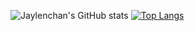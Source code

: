 ![Jaylenchan's GitHub stats](https://github-readme-stats.vercel.app/api?username=jaylenchan&count_private=true&show_icons=true&theme=radical&hide=contribs,prs&include_all_commits=true&show_owner=true)
[![Top Langs](https://github-readme-stats.vercel.app/api/top-langs/?username=jaylenchan&layout=compact)](https://github.com/jaylenchan/github-readme-stats)

<!--
**jaylenchan/jaylenchan** is a ✨ _special_ ✨ repository because its `README.md` (this file) appears on your GitHub profile.

Here are some ideas to get you started:

- 🔭 I’m currently working on ...
- 🌱 I’m currently learning ...
- 👯 I’m looking to collaborate on ...
- 🤔 I’m looking for help with ...
- 💬 Ask me about ...
- 📫 How to reach me: ...
- 😄 Pronouns: ...
- ⚡ Fun fact: ...
-->
